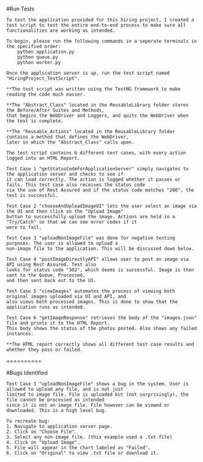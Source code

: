 #Run Tests

    To test the application provided for this hiring project, I created a test script to test the entire end-to-end process to make sure all
    functionalities are working as intended.

    To begin, please run the following commands in a seperate terminals in the specified order:
        python application.py
        python queue.py
        python worker.py

    Once the application server is up, run the test script named "HiringProject_TestScript".

    **The test script was written using the TestNG framework to make reading the code much easier.
    
    **The "Abstract_Class" located in the ReusableLibrary folder stores the Before/After Suites and Methods,
    that begins the WebDriver and Loggers, and quits the WebDriver when the test is complete.

    **The "Reusable_Actions" located in the ReusableLibrary folder contains a method that defines the WebDriver,
    later in which the "Abstract_Class" calls upon.

    The test script contains 6 different test cases, with every action logged into an HTML Report. 
    
    Test Case 1 "getStatusCodeForApplicationServer" simply navigates to the application server and checks to see if
    it can load correctly. The action is logged whether it passes or fails. This test case also receives the status code
    via the use of Rest Assured and if the status code matches "200", the test is successful.

    Test Case 2 "chooseAndUploadImageUI" lets the user select an image via the UI and then click on the "Upload Image"  
    button to successfully upload the image. Actions are held in a "Try/Catch" so that we can see error codes if it
    were to fail.

    Test Case 3 "uploadNonImageFile" was done for negative testing purposes. The user is allowed to upload a
    non-image file to the application. This will be discussed down below.

    Test Case 4 "postImageDirectlyAPI" allows user to post an image via API using Rest Assured. Test also
    looks for status code "302", which deems is successful. Image is then sent to the Queue, Processed,
    and then sent back out to the UI. 

    Test Case 5 "viewImages" automates the process of viewing both original images uploaded via UI and API, and 
    also views both processed images. This is done to show that the application runs as intended.

    Test Case 6 "getImageResponse" retrieves the body of the "images.json" file and prints it to the HTML Report.
    This body shows the status of the photos posted. Also shows any failed instances.

    **The HTML report correctly shows all different test case results and whether they pass or failed.

==========

#Bugs Identified 

    Test Case 3 "uploadNonImageFile" shows a bug in the system. User is allowed to upload any file, and is not just
    limited to image file. File is uploaded but (not surprisingly), the file cannot be processed as intended
    since it is not an image file. File however can be viewed or downloaded. This is a high level bug.

    To recreate bug:
    1. Navigate to application server page.
    2. Click on "Choose File".
    3. Select any non-image file. (this example used a .txt file)
    4. Click on "Upload Image".
    5. File will appear in the chart labeled as "Failed".
    6. Click on "Original" to view .txt file or download it.
